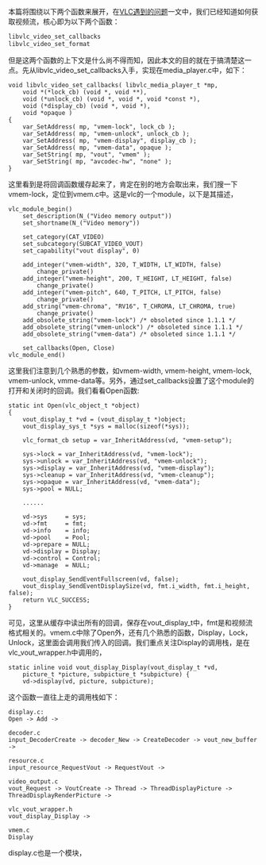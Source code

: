 本篇将围绕以下两个函数来展开，在[VLC遇到的问题](VLC遇到的问题.md)一文中，我们已经知道如何获取视频流，核心即为以下两个函数：

```Java
libvlc_video_set_callbacks
libvlc_video_set_format
```

但是这两个函数的上下文是什么尚不得而知，因此本文的目的就在于搞清楚这一点。先从libvlc_video_set_callbacks入手，实现在media_player.c中，如下：

```
void libvlc_video_set_callbacks( libvlc_media_player_t *mp,
    void *(*lock_cb) (void *, void **),
    void (*unlock_cb) (void *, void *, void *const *),
    void (*display_cb) (void *, void *),
    void *opaque )
{
    var_SetAddress( mp, "vmem-lock", lock_cb );
    var_SetAddress( mp, "vmem-unlock", unlock_cb );
    var_SetAddress( mp, "vmem-display", display_cb );
    var_SetAddress( mp, "vmem-data", opaque );
    var_SetString( mp, "vout", "vmem" );
    var_SetString( mp, "avcodec-hw", "none" );
}
```

这里看到是将回调函数缓存起来了，肯定在别的地方会取出来，我们搜一下vmem-lock，定位到vmem.c中。这是vlc的一个module，以下是其描述，

```
vlc_module_begin()
    set_description(N_("Video memory output"))
    set_shortname(N_("Video memory"))

    set_category(CAT_VIDEO)
    set_subcategory(SUBCAT_VIDEO_VOUT)
    set_capability("vout display", 0)

    add_integer("vmem-width", 320, T_WIDTH, LT_WIDTH, false)
        change_private()
    add_integer("vmem-height", 200, T_HEIGHT, LT_HEIGHT, false)
        change_private()
    add_integer("vmem-pitch", 640, T_PITCH, LT_PITCH, false)
        change_private()
    add_string("vmem-chroma", "RV16", T_CHROMA, LT_CHROMA, true)
        change_private()
    add_obsolete_string("vmem-lock") /* obsoleted since 1.1.1 */
    add_obsolete_string("vmem-unlock") /* obsoleted since 1.1.1 */
    add_obsolete_string("vmem-data") /* obsoleted since 1.1.1 */

    set_callbacks(Open, Close)
vlc_module_end()
```

这里我们注意到几个熟悉的参数，如vmem-width, vmem-height, vmem-lock, vmem-unlock, vmme-data等。另外，通过set_callbacks设置了这个module的打开和关闭时的回调。我们看看Open函数:

```
static int Open(vlc_object_t *object)
{
    vout_display_t *vd = (vout_display_t *)object;
    vout_display_sys_t *sys = malloc(sizeof(*sys));

    vlc_format_cb setup = var_InheritAddress(vd, "vmem-setup");

    sys->lock = var_InheritAddress(vd, "vmem-lock");
    sys->unlock = var_InheritAddress(vd, "vmem-unlock");
    sys->display = var_InheritAddress(vd, "vmem-display");
    sys->cleanup = var_InheritAddress(vd, "vmem-cleanup");
    sys->opaque = var_InheritAddress(vd, "vmem-data");
    sys->pool = NULL;

    ......

    vd->sys     = sys;
    vd->fmt     = fmt;
    vd->info    = info;
    vd->pool    = Pool;
    vd->prepare = NULL;
    vd->display = Display;
    vd->control = Control;
    vd->manage  = NULL;

    vout_display_SendEventFullscreen(vd, false);
    vout_display_SendEventDisplaySize(vd, fmt.i_width, fmt.i_height, false);
    return VLC_SUCCESS;
}
```

可见，这里从缓存中读出所有的回调，保存在vout_display_t中，fmt是和视频流格式相关的。vmem.c中除了Open外，还有几个熟悉的函数，Display，Lock，Unlock，这里面会调用我们传入的回调。我们重点关注Display的调用栈，是在vlc_vout_wrapper.h中调用的，

```
static inline void vout_display_Display(vout_display_t *vd,
    picture_t *picture, subpicture_t *subpicture) {
    vd->display(vd, picture, subpicture);
```

这个函数一直往上走的调用栈如下：
```
display.c: 
Open -> Add -> 

decoder.c
input_DecoderCreate -> decoder_New -> CreateDecoder -> vout_new_buffer -> 

resource.c
input_resource_RequestVout -> RequestVout ->

video_output.c
vout_Request -> VoutCreate -> Thread -> ThreadDisplayPicture -> ThreadDisplayRenderPicture -> 

vlc_vout_wrapper.h
vout_display_Display ->

vmem.c
Display
```

display.c也是一个模块，

